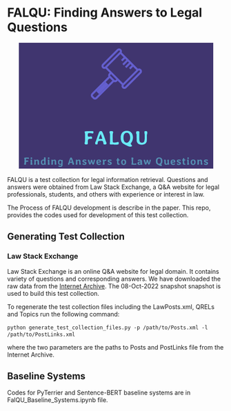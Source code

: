 # FALQU: Finding Answers to Legal Questions

<p align="center">
  <img src="https://github.com/AIIRLab/FALQU/blob/main/FALQU_LOGO.png" />
</p>

FALQU is a test collection for legal information retrieval. 
Questions and answers were obtained from Law Stack Exchange, a Q\&A website for legal professionals, students, 
and others with experience or interest in law.

The Process of FALQU development is describe in the paper. This repo, provides the codes 
used for development of this test collection. 

## Generating Test Collection
### Law Stack Exchange
Law Stack Exchange is an online Q\&A website for legal domain. It contains variety of 
questions and corresponding answers. We have downloaded the raw data from the [Internet Archive](https://archive.org/).
The 08-Oct-2022 snapshot snapshot is used to build this test collection.

To regenerate the test collection files including the LawPosts.xml, QRELs and Topics run the following command:

```buildoutcfg
python generate_test_collection_files.py -p /path/to/Posts.xml -l /path/to/PostLinks.xml
```
 
 where the two parameters are the paths to Posts and PostLinks file from the Internet Archive.
## Baseline Systems
Codes for PyTerrier and Sentence-BERT baseline systems are in FalQU_Baseline_Systems.ipynb file.

